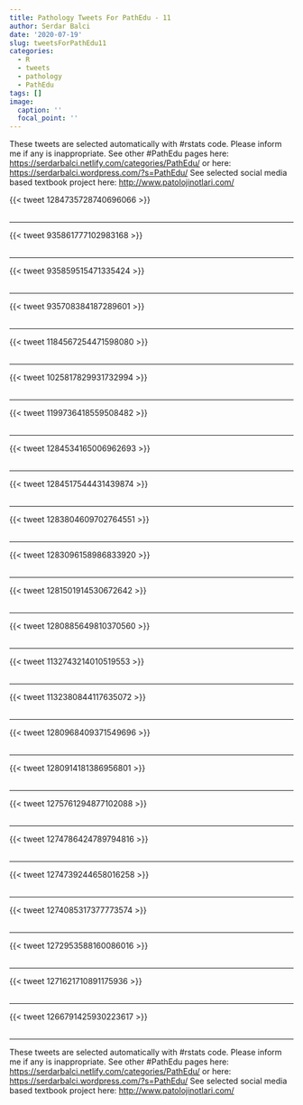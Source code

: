 ```yaml
---
title: Pathology Tweets For PathEdu - 11
author: Serdar Balci
date: '2020-07-19'
slug: tweetsForPathEdu11
categories:
  - R
  - tweets
  - pathology
  - PathEdu
tags: []
image:
  caption: ''
  focal_point: ''
---
```



These tweets are selected automatically with #rstats code. Please inform me if any is inappropriate.
See other #PathEdu pages here: https://serdarbalci.netlify.com/categories/PathEdu/  or here: https://serdarbalci.wordpress.com/?s=PathEdu/ 
See selected social media based textbook project here: http://www.patolojinotlari.com/

{{< tweet 1284735728740696066 >}}
<br>
<br>
<hr>
{{< tweet 935861777102983168 >}}
<br>
<br>
<hr>
{{< tweet 935859515471335424 >}}
<br>
<br>
<hr>
{{< tweet 935708384187289601 >}}
<br>
<br>
<hr>
{{< tweet 1184567254471598080 >}}
<br>
<br>
<hr>
{{< tweet 1025817829931732994 >}}
<br>
<br>
<hr>
{{< tweet 1199736418559508482 >}}
<br>
<br>
<hr>
{{< tweet 1284534165006962693 >}}
<br>
<br>
<hr>
{{< tweet 1284517544431439874 >}}
<br>
<br>
<hr>
{{< tweet 1283804609702764551 >}}
<br>
<br>
<hr>
{{< tweet 1283096158986833920 >}}
<br>
<br>
<hr>
{{< tweet 1281501914530672642 >}}
<br>
<br>
<hr>
{{< tweet 1280885649810370560 >}}
<br>
<br>
<hr>
{{< tweet 1132743214010519553 >}}
<br>
<br>
<hr>
{{< tweet 1132380844117635072 >}}
<br>
<br>
<hr>
{{< tweet 1280968409371549696 >}}
<br>
<br>
<hr>
{{< tweet 1280914181386956801 >}}
<br>
<br>
<hr>
{{< tweet 1275761294877102088 >}}
<br>
<br>
<hr>
{{< tweet 1274786424789794816 >}}
<br>
<br>
<hr>
{{< tweet 1274739244658016258 >}}
<br>
<br>
<hr>
{{< tweet 1274085317377773574 >}}
<br>
<br>
<hr>
{{< tweet 1272953588160086016 >}}
<br>
<br>
<hr>
{{< tweet 1271621710891175936 >}}
<br>
<br>
<hr>
{{< tweet 1266791425930223617 >}}
<br>
<br>
<hr>


These tweets are selected automatically with #rstats code. Please inform me if any is inappropriate.
See other #PathEdu pages here: https://serdarbalci.netlify.com/categories/PathEdu/  or here: https://serdarbalci.wordpress.com/?s=PathEdu/ 
See selected social media based textbook project here: http://www.patolojinotlari.com/
